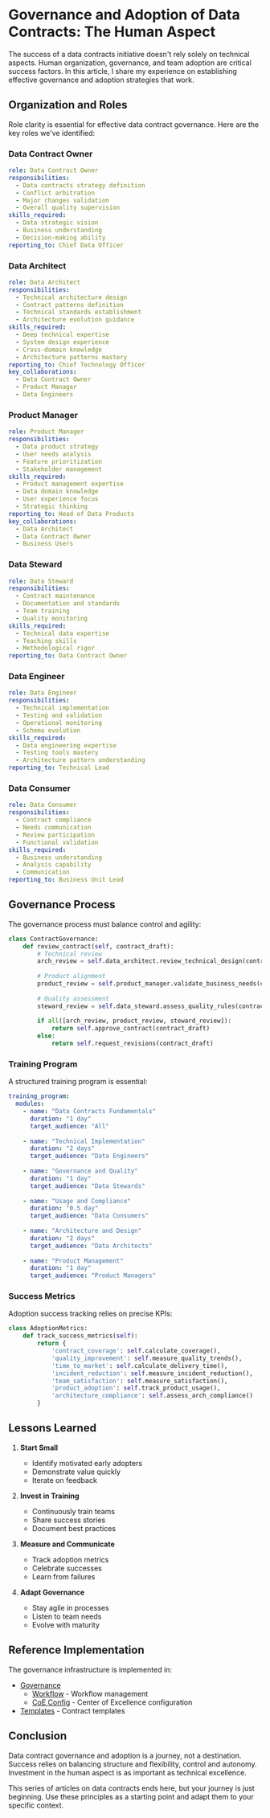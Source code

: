 # Governance and Adoption of Data Contracts: The Human Aspect

The success of a data contracts initiative doesn't rely solely on technical aspects. Human organization, governance, and team adoption are critical success factors. In this article, I share my experience on establishing effective governance and adoption strategies that work.

## Organization and Roles

Role clarity is essential for effective data contract governance. Here are the key roles we've identified:

### Data Contract Owner

```yaml
role: Data Contract Owner
responsibilities:
  - Data contracts strategy definition
  - Conflict arbitration
  - Major changes validation
  - Overall quality supervision
skills_required:
  - Data strategic vision
  - Business understanding
  - Decision-making ability
reporting_to: Chief Data Officer
```

### Data Architect

```yaml
role: Data Architect
responsibilities:
  - Technical architecture design
  - Contract patterns definition
  - Technical standards establishment
  - Architecture evolution guidance
skills_required:
  - Deep technical expertise
  - System design experience
  - Cross-domain knowledge
  - Architecture patterns mastery
reporting_to: Chief Technology Officer
key_collaborations:
  - Data Contract Owner
  - Product Manager
  - Data Engineers
```

### Product Manager

```yaml
role: Product Manager
responsibilities:
  - Data product strategy
  - User needs analysis
  - Feature prioritization
  - Stakeholder management
skills_required:
  - Product management expertise
  - Data domain knowledge
  - User experience focus
  - Strategic thinking
reporting_to: Head of Data Products
key_collaborations:
  - Data Architect
  - Data Contract Owner
  - Business Users
```

### Data Steward

```yaml
role: Data Steward
responsibilities:
  - Contract maintenance
  - Documentation and standards
  - Team training
  - Quality monitoring
skills_required:
  - Technical data expertise
  - Teaching skills
  - Methodological rigor
reporting_to: Data Contract Owner
```

### Data Engineer

```yaml
role: Data Engineer
responsibilities:
  - Technical implementation
  - Testing and validation
  - Operational monitoring
  - Schema evolution
skills_required:
  - Data engineering expertise
  - Testing tools mastery
  - Architecture pattern understanding
reporting_to: Technical Lead
```

### Data Consumer

```yaml
role: Data Consumer
responsibilities:
  - Contract compliance
  - Needs communication
  - Review participation
  - Functional validation
skills_required:
  - Business understanding
  - Analysis capability
  - Communication
reporting_to: Business Unit Lead
```

## Governance Process

The governance process must balance control and agility:

```python
class ContractGovernance:
    def review_contract(self, contract_draft):
        # Technical review
        arch_review = self.data_architect.review_technical_design(contract_draft)
        
        # Product alignment
        product_review = self.product_manager.validate_business_needs(contract_draft)
        
        # Quality assessment
        steward_review = self.data_steward.assess_quality_rules(contract_draft)
        
        if all([arch_review, product_review, steward_review]):
            return self.approve_contract(contract_draft)
        else:
            return self.request_revisions(contract_draft)
```

### Training Program

A structured training program is essential:

```yaml
training_program:
  modules:
    - name: "Data Contracts Fundamentals"
      duration: "1 day"
      target_audience: "All"
      
    - name: "Technical Implementation"
      duration: "2 days"
      target_audience: "Data Engineers"
      
    - name: "Governance and Quality"
      duration: "1 day"
      target_audience: "Data Stewards"
      
    - name: "Usage and Compliance"
      duration: "0.5 day"
      target_audience: "Data Consumers"
      
    - name: "Architecture and Design"
      duration: "2 days"
      target_audience: "Data Architects"
      
    - name: "Product Management"
      duration: "1 day"
      target_audience: "Product Managers"
```

### Success Metrics

Adoption success tracking relies on precise KPIs:

```python
class AdoptionMetrics:
    def track_success_metrics(self):
        return {
            'contract_coverage': self.calculate_coverage(),
            'quality_improvement': self.measure_quality_trends(),
            'time_to_market': self.calculate_delivery_time(),
            'incident_reduction': self.measure_incident_reduction(),
            'team_satisfaction': self.measure_satisfaction(),
            'product_adoption': self.track_product_usage(),
            'architecture_compliance': self.assess_arch_compliance()
        }
```

## Lessons Learned

1. **Start Small**
   - Identify motivated early adopters
   - Demonstrate value quickly
   - Iterate on feedback

2. **Invest in Training**
   - Continuously train teams
   - Share success stories
   - Document best practices

3. **Measure and Communicate**
   - Track adoption metrics
   - Celebrate successes
   - Learn from failures

4. **Adapt Governance**
   - Stay agile in processes
   - Listen to team needs
   - Evolve with maturity

## Reference Implementation

The governance infrastructure is implemented in:

- [Governance](../../../governance/)
  - [Workflow](../../../governance/workflow.py) - Workflow management
  - [CoE Config](../../../governance/coe_config.yaml) - Center of Excellence configuration
- [Templates](../../../contracts/templates/) - Contract templates

## Conclusion

Data contract governance and adoption is a journey, not a destination. Success relies on balancing structure and flexibility, control and autonomy. Investment in the human aspect is as important as technical excellence.

This series of articles on data contracts ends here, but your journey is just beginning. Use these principles as a starting point and adapt them to your specific context. 